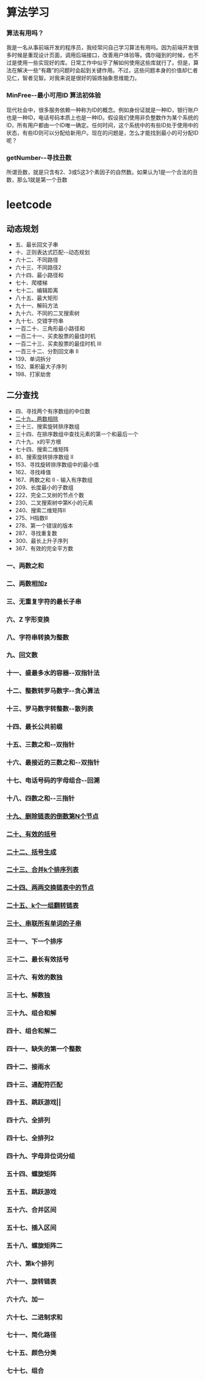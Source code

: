 # 算法学习

### 算法有用吗？
我是一名从事前端开发的程序员，我经常问自己学习算法有用吗。因为前端开发很多时候是重现设计页面，调用后端接口，改善用户体验等。偶尔碰到的时候，也不过是使用一些实现好的库。日常工作中似乎了解如何使用这些库就行了。但是，算法在解决一些“有趣”的问题时会起到关键作用。不过，这些问题本身的价值却仁者见仁，智者见智。对我来说是很好的锻炼抽象思维能力。

### MinFree--最小可用ID 算法初体验
现代社会中，很多服务依赖一种称为ID的概念。例如身份证就是一种ID，银行账户也是一种ID，电话号码本质上也是一种ID。假设我们使用非负整数作为某个系统的ID，所有用户都由一个ID唯一确定。任何时间，这个系统中的有些ID处于使用中的状态，有些ID则可以分配给新用户。现在的问题是，怎么才能找到最小的可分配ID呢？

### getNumber--寻找丑数
所谓丑数，就是只含有2、3或5这3个素因子的自然数。如果认为1是一个合法的丑数，那么1就是第一个丑数


# leetcode
## 动态规划
* 五、最长回文子串  
* 十、正则表达式匹配--动态规划  
* 六十二、不同路径  
* 六十三、不同路径2  
* 六十四、最小路径和  
* 七十、爬楼梯  
* 七十二、编辑距离  
* 八十五、最大矩形  
* 九十一、解码方法  
* 九十六、不同的二叉搜索树  
* 九十七、交错字符串  
* 一百二十、三角形最小路径和  
* 一百二十一、买卖股票的最佳时机  
* 一百二十三、买卖股票的最佳时机 III  
* 一百三十二、分割回文串 II  
* 139、单词拆分  
* 152、乘积最大子序列
* 198、打家劫舍

## 二分查找
* 四、寻找两个有序数组的中位数
* [二十九、两数相除](https://github.com/zhangwinwin/learnning_algorithm/blob/master/leetcode/%E4%BA%8C%E5%8D%81%E4%B9%9D%E3%80%81%E4%B8%A4%E6%95%B0%E7%9B%B8%E9%99%A4JavaScript%E8%A7%A3%E6%B3%95.md)
* 三十三、搜索旋转排序数组
* 三十四、在排序数组中查找元素的第一个和最后一个
* 六十九、x的平方根
* 七十四、搜索二维矩阵
* 81、搜索旋转排序数组 II
* 153、寻找旋转排序数组中的最小值
* 162、寻找峰值
* 167、两数之和 II - 输入有序数组
* 209、长度最小的子数组
* 222、完全二叉树的节点个数
* 230、二叉搜索树中第K小的元素
* 240、搜索二维矩阵II
* 275、H指数II
* 278、第一个错误的版本
* 287、寻找重复数
* 300、最长上升子序列
* 367、有效的完全平方数

### 一、两数之和
### 二、两数相加z
### 三、无重复字符的最长子串
### 六、Z 字形变换
### 八、字符串转换为整数
### 九、回文数
### 十一、盛最多水的容器--双指针法
### 十二、整数转罗马数字--贪心算法
### 十三、罗马数字转整数--散列表
### 十四、最长公共前缀
### 十五、三数之和--双指针
### 十六、最接近的三数之和--双指针
### 十七、电话号码的字母组合--回溯
### 十八、四数之和--三指针
### [十九、删除链表的倒数第N个节点](https://github.com/zhangwinwin/learnning_algorithm/blob/master/leetcode/%E5%8D%81%E4%B9%9D%E3%80%81%E5%88%A0%E9%99%A4%E9%93%BE%E8%A1%A8%E7%9A%84%E5%80%92%E6%95%B0%E7%AC%ACN%E4%B8%AA%E8%8A%82%E7%82%B9JavaScript%E8%A7%A3%E6%B3%95.md)
### [二十、有效的括号](https://github.com/zhangwinwin/learnning_algorithm/blob/master/leetcode/%E4%BA%8C%E5%8D%81%E9%A2%98%E3%80%81%E6%9C%89%E6%95%88%E7%9A%84%E6%8B%AC%E5%8F%B7JavaScript%E8%A7%A3%E6%B3%95.md)
### [二十二、括号生成](https://github.com/zhangwinwin/learnning_algorithm/blob/master/leetcode/%E4%BA%8C%E5%8D%81%E4%BA%8C%E3%80%81%E6%8B%AC%E5%8F%B7%E7%94%9F%E6%88%90JavaScript%E8%A7%A3%E6%B3%95.md)
### [二十三、合并k个排序列表](https://github.com/zhangwinwin/learnning_algorithm/blob/master/leetcode/%E4%BA%8C%E5%8D%81%E4%B8%89%E3%80%81%E5%90%88%E5%B9%B6k%E4%B8%AA%E6%8E%92%E5%BA%8F%E5%88%97%E8%A1%A8JavaScript%E8%A7%A3%E6%B3%95.md)
### [二十四、两两交换链表中的节点](https://github.com/zhangwinwin/learnning_algorithm/blob/master/leetcode/%E4%BA%8C%E5%8D%81%E5%9B%9B%E3%80%81%E4%B8%A4%E4%B8%A4%E4%BA%A4%E6%8D%A2%E9%93%BE%E8%A1%A8%E4%B8%AD%E7%9A%84%E8%8A%82%E7%82%B9JavaScript%E8%A7%A3%E6%B3%95.md)
### [二十五、k个一组翻转链表](https://github.com/zhangwinwin/learnning_algorithm/blob/master/leetcode/%E4%BA%8C%E5%8D%81%E4%BA%94%E3%80%81k%E4%B8%AA%E4%B8%80%E7%BB%84%E7%BF%BB%E8%BD%AC%E9%93%BE%E8%A1%A8JavaScript%E8%A7%A3%E6%B3%95.md)
### [三十、串联所有单词的子串](https://github.com/zhangwinwin/learnning_algorithm/blob/master/leetcode/%E4%B8%89%E5%8D%81%E3%80%81%E4%B8%B2%E8%81%94%E6%89%80%E6%9C%89%E5%8D%95%E8%AF%8D%E7%9A%84%E5%AD%90%E4%B8%B2JavaScript%E8%A7%A3%E6%B3%95.md)
### 三十一、下一个排序
### 三十二、最长有效括号
### 三十六、有效的数独
### 三十七、解数独
### 三十九、组合和解
### 四十、组合和解二
### 四十一、缺失的第一个整数
### 四十二、接雨水
### 四十三、通配符匹配
### 四十五、跳跃游戏||
### 四十六、全排列
### 四十七、全排列2
### 四十九、字母异位词分组
### 五十四、螺旋矩阵
### 五十五、跳跃游戏
### 五十六、合并区间
### 五十七、插入区间
### 五十八、螺旋矩阵二
### 六十、第k个排列
### 六十一、旋转链表
### 六十六、加一
### 六十七、二进制求和
### 七十一、简化路径
### 七十五、颜色分类
### 七十七、组合
